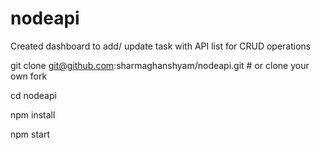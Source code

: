 # nodeapi
Created dashboard to add/ update task  with API list for CRUD operations

git clone git@github.com:sharmaghanshyam/nodeapi.git # or clone your own fork

cd nodeapi

npm install

npm start
